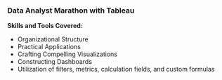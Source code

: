### Data Analyst Marathon with Tableau

**Skills and Tools Covered:**
- Organizational Structure
- Practical Applications
- Crafting Compelling Visualizations
- Constructing Dashboards
- Utilization of filters, metrics, calculation fields, and custom formulas
